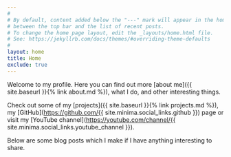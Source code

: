 ```yaml
---
#
# By default, content added below the "---" mark will appear in the home page
# between the top bar and the list of recent posts.
# To change the home page layout, edit the _layouts/home.html file.
# See: https://jekyllrb.com/docs/themes/#overriding-theme-defaults
#
layout: home
title: Home
exclude: true
---
```


Welcome to my profile. Here you can find out more [about me]({{ site.baseurl }}{% link about.md %}), what I do, and other interesting things.

Check out some of my [projects]({{ site.baseurl }}{% link projects.md %}), my [GitHub](https://github.com/{{ site.minima.social_links.github }}) page or visit my [YouTube channel](https://youtube.com/channel/{{ site.minima.social_links.youtube_channel }}).

Below are some blog posts which I make if I have anything interesting to share.